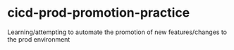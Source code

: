 # cicd-prod-promotion-practice
Learning/attempting to automate the promotion of new features/changes to the prod environment
